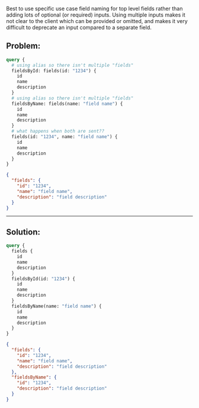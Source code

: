 Best to use specific use case field naming for top level fields rather than adding lots of optional (or required) inputs. Using multiple inputs makes it not clear to the client which can be provided or omitted, and makes it very difficult to deprecate an input compared to a separate field.

## Problem:

```graphql
query {
  # using alias so there isn't multiple "fields"
  fieldsById: fields(id: "1234") {
    id
    name
    description
  }
  # using alias so there isn't multiple "fields"
  fieldsByName: fields(name: "field name") {
    id
    name
    description
  }
  # what happens when both are sent??
  fields(id: "1234", name: "field name") {
    id
    name
    description
  }
}
```

```json
{
  "fields": {
    "id": "1234",
    "name": "field name",
    "description": "field description"
  }
}
```

---

## Solution:

```graphql
query {
  fields {
    id
    name
    description
  }
  fieldsById(id: "1234") {
    id
    name
    description
  }
  fieldsByName(name: "field name") {
    id
    name
    description
  }
}
```

```json
{
  "fields": {
    "id": "1234",
    "name": "field name",
    "description": "field description"
  },
  "fieldsByName": {
    "id": "1234",
    "description": "field description"
  }
}
```

